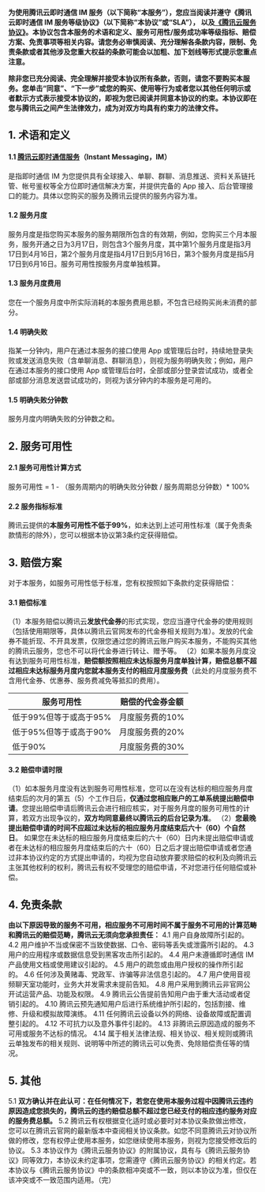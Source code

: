 **为使用腾讯云即时通信 IM 服务（以下简称“本服务”），您应当阅读并遵守《腾讯云即时通信 IM 服务等级协议》（以下简称“本协议”或“SLA”）， 以及[《腾讯云服务协议》](https://intl.cloud.tencent.com/document/product/301/9248)。本协议包含本服务的术语和定义、服务可用性/服务成功率等级指标、赔偿方案、免责事项等相关内容。请您务必审慎阅读、充分理解各条款内容，限制、免责条款或者其他涉及您重大权益的条款可能会以加粗、加下划线等形式提示您重点注意。**

**除非您已充分阅读、完全理解并接受本协议所有条款，否则，请您不要购买本服务。您单击“同意”、“下一步”或您的购买、使用等行为或者您以其他任何明示或者默示方式表示接受本协议的，即视为您已阅读并同意本协议的约束。本协议即在您与腾讯云之间产生法律效力，成为对双方均具有约束力的法律文件。**

## 1. 术语和定义
#### 1.1 [腾讯云即时通信服务](https://intl.cloud.tencent.com/document/product/1047)（Instant Messaging，IM）
是指即时通信 IM 为您提供具有全球接入、单聊、群聊、消息推送、资料关系链托管、帐号鉴权等全方位即时通信解决方案，并提供完备的 App 接入、后台管理接口的能力。具体以您购买的服务及腾讯云提供的服务内容为准。
#### 1.2 服务月度
服务月度是指您购买本服务的服务期限所包含的有效期，例如，您购买三个月本服务，服务开通之日为3月17日，则包含3个服务月度，其中第1个服务月度是指3月17日到4月16日，第2个服务月度是指4月17日到5月16日，第3个服务月度是指5月17日到6月16日。服务可用性按服务月度单独核算。
#### 1.3 服务月度费用
您在一个服务月度中所实际消耗的本服务费用总额，不包含已经购买尚未消费的部分。
#### 1.4 明确失败
指某一分钟内，用户在通过本服务的接口使用 App 或管理后台时，持续地登录失败或发送消息失败（含单聊消息、群聊消息），则视为服务明确失败；例如，用户在通过本服务的接口使用 App 或管理后台时，全部或部分登录尝试成功，或者全部或部分消息发送尝试成功的，则视为该分钟内的本服务是可用的。
#### 1.5 明确失败分钟数
服务月度内明确失败的分钟数之和。

## 2. 服务可用性
#### 2.1 服务可用性计算方式
服务可用性 = 1 - （服务周期内的明确失败分钟数 / 服务周期总分钟数）\* 100%
#### 2.2 服务指标标准
腾讯云提供的**本服务可用性不低于99%**，如未达到上述可用性标准（属于免责条款情形的除外），您可以根据本协议第3条约定获得赔偿。

## 3. 赔偿方案
对于本服务，如服务可用性低于标准，您有权按照如下条款约定获得赔偿：
#### 3.1 赔偿标准
（1）本服务赔偿以腾讯云**发放代金券**的形式实现，您应当遵守代金券的使用规则（包括使用期限等，具体以腾讯云官网发布的代金券相关规则为准）。发放的代金券不能折现、不开具发票，仅限您通过您的腾讯云账户购买本服务，不能购买其他的腾讯云服务，您也不可以将代金券进行转让、赠予等。
（2）如果本服务月度没有达到服务可用性标准，**赔偿额按照相应未达标服务月度单独计算，赔偿总额不超过相应未达标服务月度内您就本服务支付的相应月度服务费**（此处的月度服务费不含用代金券、优惠券、服务费减免等抵扣的费用）。

| 服务可用性          | 赔偿的代金券金额  |
| -------------- | --------- |
| 低于99%但等于或高于95% | 月度服务费的10% |
| 低于95%但等于或高于90% | 月度服务费的20% |
| 低于90%          | 月度服务费的30% |

#### 3.2 赔偿申请时限
（1）如本服务月度没有达到服务可用性标准，您可以在没有达标的相应服务月度结束后的次月的第五（5）个工作日后，**仅通过您相应账户的工单系统提出赔偿申请**。您提出赔偿申请后腾讯云会进行相应核实，对于服务月度的服务可用性的计算，若双方出现争议的，**双方均同意最终以腾讯云的后台记录为准**。
（2）**您最晚提出赔偿申请的时间不应超过未达标的相应服务月度结束后六十（60）个自然日**。
如果您在未达标的相应服务月度结束后的六十（60）日内未提出赔偿申请或者在未达标的相应服务月度结束后的六十（60）日之后才提出赔偿申请或者您通过非本协议约定的方式提出申请的，均视为您自动放弃要求赔偿的权利及向腾讯云主张其他权利的权利，腾讯云有权不受理您的赔偿申请，不对您进行任何赔偿或补偿。

## 4. 免责条款
**由以下原因导致的服务不可用，相应服务不可用时间不属于服务不可用的计算范畴和腾讯云的赔偿范畴，腾讯云无须向您承担责任：**
4.1 用户自身故障所引起的。
4.2 用户维护不当或保密不当致使数据、口令、密码等丢失或泄露所引起的。
4.3 用户的应用程序或数据信息受到黑客攻击所引起的。
4.4 用户未遵循即时通信 IM 产品使用文档或使用建议引起的。
4.5 用户的疏忽或由用户授权的操作所引起的。
4.6 任何涉及黄赌毒、党政军、诈骗等非法信息引起的。
4.7 用户使用音视频聊天室功能时，业务大并发需求未提前告知。
4.8 用户采用到腾讯云非官网公开试运营产品、功能及权限。
4.9 腾讯云公告提前告知用户由于重大活动或者促销引起的。
4.10 腾讯云预先通知用户后进行系统维护所引起的，包括割接、维修、升级和模拟故障演练。
4.11 任何腾讯云设备以外的网络、设备故障或配置调整引起的。
4.12 不可抗力以及意外事件引起的。
4.13 非腾讯云原因造成的服务不可用或服务不达标的情况。
4.14 属于相关法律法规、相关协议、相关规则或腾讯云单独发布的相关规则、说明等中所述的腾讯云可以免责、免除赔偿责任等的情况。

## 5. 其他
5.1 **双方确认并在此认可：在任何情况下，若您在使用本服务过程中因腾讯云违约原因造成您损失的，腾讯云的违约赔偿总额不超过您已经支付的相应违约服务对应的服务费总额。**
5.2 腾讯云有权根据变化适时或必要时对本协议条款做出修改，您可以在腾讯云官网的最新版本中查阅相关协议条款。如您不同意腾讯云对协议所做的修改，您有权停止使用本服务，如您继续使用本服务，则视为您接受修改后的协议。
5.3 本协议作为《腾讯云服务协议》的附属协议，具有与《腾讯云服务协议》同等效力，本协议未约定事项，您需遵守《腾讯云服务协议》的相关约定。若本协议与《腾讯云服务协议》中的条款相冲突或不一致，则以本协议为准，但仅在该冲突或不一致范围内适用。（完）
